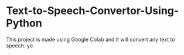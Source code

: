 # Text-to-Speech-Convertor-Using-Python
This project is made using Google Colab and it will convert any text to speech.
yo
